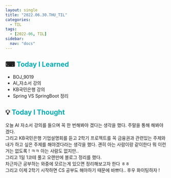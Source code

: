 ```yaml
---
layout: single
title: "2022.06.30.THU_TIL"
categories:
  - TIL
tags:
  - [2022-06, TIL]
sidebar:
  nav: "docs"
---
```


## ⌨ <a style="color:#00adb5">Today I Learned</a>

- BOJ_9019
- AI\_자소서 강의
- KB국민은행 강의
- Spring VS SpringBoot 정리

## 💡 <a style="color:#00adb5">Today I Thought</a>

오늘 AI 자소서 강의를 들으며 꼭 한 번해봐야 겠다는 생각을 했다. 주말을 통해 해봐야겠다.<br>
그리고 KB국민은행 기업설명회를 듣고 2학기 프로젝트를 꼭 금융권과 관련있는 주제와 내가 하고 싶은 주제를 해야겠다라는 생각을 했다. 괜히 아는 사람이랑 같이한다 뭐 이런거는 없도록 ! ㅋㅋ 아는 사람도 없지만..<br>
그리고 1일 1코테 풀고 오랜만에 블로그 정리를 했다.<br>
차근차근 공부하는 와중에 모르는게 있으면 정리해보고자 한다 ㅎㅎ<br>
그리고 이제 2학기 시작하면 CS 공부도 해야하기 때문에 바쁘다.. 후우 화이팅하자 !
